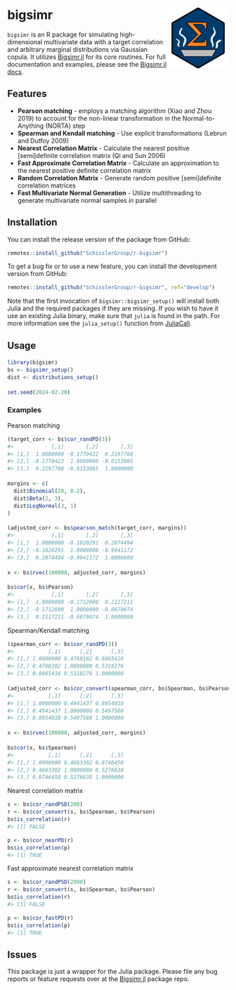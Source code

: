 
<!-- README.md is generated from README.Rmd. Please edit that file -->

# bigsimr <a href='https://github.com/SchisslerGroup/r-bigsimr'><img src='man/figures/logo.png' align="right" height="139" /></a>

`bigsimr` is an R package for simulating high-dimensional multivariate
data with a target correlation and arbitrary marginal distributions via
Gaussian copula. It utilizes
[Bigsimr.jl](https://github.com/SchisslerGroup/Bigsimr.jl) for its core
routines. For full documentation and examples, please see the
[Bigsimr.jl docs](https://schisslergroup.github.io/Bigsimr.jl/stable/).

## Features

- **Pearson matching** - employs a matching algorithm (Xiao and
  Zhou 2019) to account for the non-linear transformation in the
  Normal-to-Anything (NORTA) step
- **Spearman and Kendall matching** - Use explicit transformations
  (Lebrun and Dutfoy 2009)
- **Nearest Correlation Matrix** - Calculate the nearest positive
  \[semi\]definite correlation matrix (Qi and Sun 2006)
- **Fast Approximate Correlation Matrix** - Calculate an approximation
  to the nearest positive definite correlation matrix
- **Random Correlation Matrix** - Generate random positive
  \[semi\]definite correlation matrices
- **Fast Multivariate Normal Generation** - Utilize multithreading to
  generate multivariate normal samples in parallel

## Installation

You can install the release version of the package from GitHub:

``` r
remotes::install_github("SchisslerGroup/r-bigsimr")
```

To get a bug fix or to use a new feature, you can install the
development version from GitHub:

``` r
remotes::install_github("SchisslerGroup/r-bigsimr", ref="develop")
```

Note that the first invocation of `bigsimr::bigsimr_setup()` will
install both Julia and the required packages if they are missing. If you
wish to have it use an existing Julia binary, make sure that `julia` is
found in the path. For more information see the `julia_setup()` function
from [JuliaCall](https://github.com/Non-Contradiction/JuliaCall).

## Usage

``` r
library(bigsimr)
bs <- bigsimr_setup()
dist <- distributions_setup()

set.seed(2024-02-20)
```

### Examples

Pearson matching

``` r
(target_corr <- bs$cor_randPD(3))
#>            [,1]       [,2]       [,3]
#> [1,]  1.0000000 -0.1770422  0.2197788
#> [2,] -0.1770422  1.0000000 -0.8153085
#> [3,]  0.2197788 -0.8153085  1.0000000

margins <- c(
  dist$Binomial(20, 0.2), 
  dist$Beta(2, 3), 
  dist$LogNormal(3, 1)
)

(adjusted_corr <- bs$pearson_match(target_corr, margins))
#>            [,1]       [,2]       [,3]
#> [1,]  1.0000000 -0.1820291  0.2874494
#> [2,] -0.1820291  1.0000000 -0.9941172
#> [3,]  0.2874494 -0.9941172  1.0000000

x <- bs$rvec(100000, adjusted_corr, margins)

bs$cor(x, bs$Pearson)
#>            [,1]       [,2]       [,3]
#> [1,]  1.0000000 -0.1712600  0.2117211
#> [2,] -0.1712600  1.0000000 -0.6679074
#> [3,]  0.2117211 -0.6679074  1.0000000
```

Spearman/Kendall matching

``` r
(spearman_corr <- bs$cor_randPD(3))
#>           [,1]      [,2]      [,3]
#> [1,] 1.0000000 0.4768102 0.8865416
#> [2,] 0.4768102 1.0000000 0.5318276
#> [3,] 0.8865416 0.5318276 1.0000000

(adjusted_corr <- bs$cor_convert(spearman_corr, bs$Spearman, bs$Pearson))
#>           [,1]      [,2]      [,3]
#> [1,] 1.0000000 0.4941437 0.8954010
#> [2,] 0.4941437 1.0000000 0.5497588
#> [3,] 0.8954010 0.5497588 1.0000000

x <- bs$rvec(100000, adjusted_corr, margins)

bs$cor(x, bs$Spearman)
#>           [,1]      [,2]      [,3]
#> [1,] 1.0000000 0.4663302 0.8746458
#> [2,] 0.4663302 1.0000000 0.5276638
#> [3,] 0.8746458 0.5276638 1.0000000
```

Nearest correlation matrix

``` r
s <- bs$cor_randPSD(200)
r <- bs$cor_convert(s, bs$Spearman, bs$Pearson)
bs$is_correlation(r)
#> [1] FALSE
```

``` r
p <- bs$cor_nearPD(r)
bs$is_correlation(p)
#> [1] TRUE
```

Fast approximate nearest correlation matrix

``` r
s <- bs$cor_randPSD(2000)
r <- bs$cor_convert(s, bs$Spearman, bs$Pearson)
bs$is_correlation(r)
#> [1] FALSE
```

``` r
p <- bs$cor_fastPD(r)
bs$is_correlation(p)
#> [1] TRUE
```

## Issues

This package is just a wrapper for the Julia package. Please file any
bug reports or feature requests over at the
[Bigsimr.jl](https://github.com/SchisslerGroup/Bigsimr.jl/issues)
package repo.
